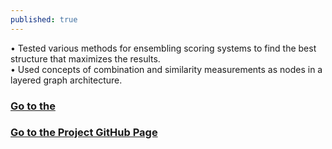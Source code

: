 ```yaml
---
published: true
---
```

•	Tested various methods for ensembling scoring systems to find the best structure that maximizes the results.  
•	Used concepts of combination and similarity measurements as nodes in a layered graph architecture.

### [Go to the ](https://github.com/moazim1993/Deep-Scoring-Project/blob/master/DeepScoring_Ppt.ppt)
### [Go to the Project GitHub Page](https://github.com/moazim1993/Deep-Scoring-Project)